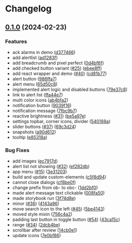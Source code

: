 # Changelog

## [0.1.0](https://github.com/Ocean-Industries-Concept-Lab/openbridge-webcomponents/compare/openbridge-webcomponents-v0.0.4...openbridge-webcomponents-v0.1.0) (2024-02-23)

### Features

- ack alarms in demo ([d377466](https://github.com/Ocean-Industries-Concept-Lab/openbridge-webcomponents/commit/d377466ece783e707503286e2d8ea623bd9f9ec5))
- add alertlist ([ad1283f](https://github.com/Ocean-Industries-Concept-Lab/openbridge-webcomponents/commit/ad1283f08bd10490b3a67df54f23d637bd8499dd))
- add breadcrumb and pixel perfect ([0d4bf6f](https://github.com/Ocean-Industries-Concept-Lab/openbridge-webcomponents/commit/0d4bf6fcdac5c0a5a92d6240a9bbacc235c5b52c))
- add checked button variant ([#25](https://github.com/Ocean-Industries-Concept-Lab/openbridge-webcomponents/issues/25)) ([ebee8ff](https://github.com/Ocean-Industries-Concept-Lab/openbridge-webcomponents/commit/ebee8ffcaef3345f159449b3980a903d5b4bee40))
- add react wrapper and demo ([#40](https://github.com/Ocean-Industries-Concept-Lab/openbridge-webcomponents/issues/40)) ([cd81b77](https://github.com/Ocean-Industries-Concept-Lab/openbridge-webcomponents/commit/cd81b77cddb6fb9e10871e3c469e6b574f946591))
- alert button ([986ffa7](https://github.com/Ocean-Industries-Concept-Lab/openbridge-webcomponents/commit/986ffa74a629e6391041387a94e045f0b1f8ec7c))
- alert menu ([65d50c8](https://github.com/Ocean-Industries-Concept-Lab/openbridge-webcomponents/commit/65d50c864e40c8a9a3dcdc6b878ee1ba5d7ed6f9))
- implemented alert logic and disabled buttons ([79e37c8](https://github.com/Ocean-Industries-Concept-Lab/openbridge-webcomponents/commit/79e37c82205cafe45f64755e977b01628e50ee60))
- link to alert list ([ffa44e7](https://github.com/Ocean-Industries-Concept-Lab/openbridge-webcomponents/commit/ffa44e7a3fca777d0d2e171f6357d2591257880c))
- multi color icons ([ab4bfa2](https://github.com/Ocean-Industries-Concept-Lab/openbridge-webcomponents/commit/ab4bfa27034e5fc78a50b80fcab926dae01ba977))
- notification button ([9039f16](https://github.com/Ocean-Industries-Concept-Lab/openbridge-webcomponents/commit/9039f16b432a7950c6e939d63d85f0095ff9cc73))
- notification message ([7fbc9b7](https://github.com/Ocean-Industries-Concept-Lab/openbridge-webcomponents/commit/7fbc9b72764435a265c27d6bae2144e7509c2cda))
- reactive brightness ([#31](https://github.com/Ocean-Industries-Concept-Lab/openbridge-webcomponents/issues/31)) ([be5a97e](https://github.com/Ocean-Industries-Concept-Lab/openbridge-webcomponents/commit/be5a97e82857babfb5239117547d1d1c70b636bd))
- settings topbar, corner icons, divider ([540188a](https://github.com/Ocean-Industries-Concept-Lab/openbridge-webcomponents/commit/540188a7e59c5ec407673597f3a610ebc8e7b431))
- slider buttons ([#37](https://github.com/Ocean-Industries-Concept-Lab/openbridge-webcomponents/issues/37)) ([69c3d24](https://github.com/Ocean-Industries-Concept-Lab/openbridge-webcomponents/commit/69c3d24de7804507e058c7c46f9fc4842d3ffeb8))
- snapshots ([a90d612](https://github.com/Ocean-Industries-Concept-Lab/openbridge-webcomponents/commit/a90d6123edcad8bb2c962d5b0961d33b343b5a25))
- tooltip ([e85318a](https://github.com/Ocean-Industries-Concept-Lab/openbridge-webcomponents/commit/e85318a36cbe1b9a1e65fe93b1b7eecbaf707f63))

### Bug Fixes

- add images ([ec7917d](https://github.com/Ocean-Industries-Concept-Lab/openbridge-webcomponents/commit/ec7917d8a54f9ce3cae39a8bc35ad3a35b6e55b0))
- alert list not showing ([#32](https://github.com/Ocean-Industries-Concept-Lab/openbridge-webcomponents/issues/32)) ([ef282db](https://github.com/Ocean-Industries-Concept-Lab/openbridge-webcomponents/commit/ef282db44684beda958f1d79b146329e329a5830))
- app menu ([#15](https://github.com/Ocean-Industries-Concept-Lab/openbridge-webcomponents/issues/15)) ([3e31203](https://github.com/Ocean-Industries-Concept-Lab/openbridge-webcomponents/commit/3e312037deb053b41e5d5c0ad2366870cb28064d))
- build and update custom-elements ([c5f8d94](https://github.com/Ocean-Industries-Concept-Lab/openbridge-webcomponents/commit/c5f8d94f9dfc2242b1757109abcc425fd9b07a2b))
- cannot close dialogs ([cf8be0f](https://github.com/Ocean-Industries-Concept-Lab/openbridge-webcomponents/commit/cf8be0f8cdd19279b04893fa785a96789a95141b))
- change prefix from ob- to obc- ([1dd2bf0](https://github.com/Ocean-Industries-Concept-Lab/openbridge-webcomponents/commit/1dd2bf06010971d9affa930717b368e32e161e26))
- made alert message text clickable ([008fa50](https://github.com/Ocean-Industries-Concept-Lab/openbridge-webcomponents/commit/008fa50394cf21af3142f23c1b9c690731509b1a))
- made storybook run ([3f74d8e](https://github.com/Ocean-Industries-Concept-Lab/openbridge-webcomponents/commit/3f74d8e41d6c4100b7b3a929019c6dbe75019a57))
- minor ([#36](https://github.com/Ocean-Industries-Concept-Lab/openbridge-webcomponents/issues/36)) ([4143a96](https://github.com/Ocean-Industries-Concept-Lab/openbridge-webcomponents/commit/4143a96e09e3caf79bfd1a2aa67d7b6a856424b0))
- move search icon to the left ([#45](https://github.com/Ocean-Industries-Concept-Lab/openbridge-webcomponents/issues/45)) ([5be4143](https://github.com/Ocean-Industries-Concept-Lab/openbridge-webcomponents/commit/5be4143dcb6e6e1a05714ee8b575d6b54cdf6477))
- moved style mixin ([756c4a2](https://github.com/Ocean-Industries-Concept-Lab/openbridge-webcomponents/commit/756c4a209d276a629a43f36214b947cf00c9c00c))
- padding last button in toggle button ([#54](https://github.com/Ocean-Industries-Concept-Lab/openbridge-webcomponents/issues/54)) ([43ca15c](https://github.com/Ocean-Industries-Concept-Lab/openbridge-webcomponents/commit/43ca15cee3488051cf95061d4e159061f8b63c22))
- range ([#34](https://github.com/Ocean-Industries-Concept-Lab/openbridge-webcomponents/issues/34)) ([2dcb4be](https://github.com/Ocean-Industries-Concept-Lab/openbridge-webcomponents/commit/2dcb4be665ea80c5febe451024d48b8d8156d3e5))
- scrollbar after review ([14cb0e1](https://github.com/Ocean-Industries-Concept-Lab/openbridge-webcomponents/commit/14cb0e19e20219ad75163397fa7b43b827cabcc4))
- update icons ([7e0bf86](https://github.com/Ocean-Industries-Concept-Lab/openbridge-webcomponents/commit/7e0bf864b5be9476eac2022a0933581f07e77e5a))
